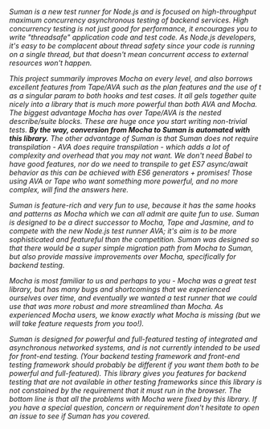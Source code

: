 

<i>

Suman is a new test runner for Node.js and is focused on high-throughput maximum concurrency asynchronous testing of backend services.
High concurrency testing is not just good for performance, it encourages you to write "threadsafe" application code and test code.
As Node.js developers, it's easy to be complacent about thread safety since your code is running on a single thread, 
but that doesn't mean concurrent access to external resources won't happen.

This project summarily improves Mocha on every level, and also borrows excellent features from Tape/AVA such as the plan features and
the use of t as a singular param to both hooks and test cases. It all gels together quite nicely into a library that is much more 
powerful than both AVA and Mocha. _The biggest advantage Mocha has over Tape/AVA is the nested describe/suite blocks_. These are huge
once you start writing non-trivial tests. **By the way, conversion from Mocha to Suman is automated with this library.** The other advantage of Suman
is that Suman does not require transpilation - AVA does require transpilation - which adds a lot of complexity and overhead that you may not want. We don't need Babel
to have good features, nor do we need to transpile to get ES7 async/await behavior as this can be achieved with ES6 generators + promises!
Those using AVA or Tape who want something more powerful, and no more complex, will find the answers here.

Suman is feature-rich and very fun to use, because it has the same hooks and patterns as Mocha which we can all admit are quite fun to use. 
Suman is designed to be a direct successor to Mocha, Tape and Jasmine, and to compete with the new Node.js test runner AVA;
it's aim is to be more sophisticated and featureful than the competition.
Suman was designed so that there would be a super simple migration path from Mocha to Suman, but also provide
massive improvements over Mocha, specifically for backend testing. 

Mocha is most familiar to us and perhaps to you - Mocha was a great test library, but has many bugs and shortcomings 
that we experienced ourselves over time, and eventually we wanted a test runner that we could use that was more robust and more streamlined than Mocha.
As experienced Mocha users, we know exactly what Mocha is missing (but we will take feature requests from you too!). 

Suman is designed for powerful and full-featured testing of integrated and asynchronous networked systems,
and is not currently intended to be used for front-end testing. (Your backend testing framework and front-end testing framework should probably be different if you
want them both to be powerful and full-featured). This library gives you features for backend testing that are not available in other testing frameworks since this
library is not constained by the requirement that it must run in the browser. The bottom line is that all the problems with Mocha were fixed by this library.
If you have a special question, concern or requirement don't hesitate to open an issue to see if Suman has you covered.

</i>

